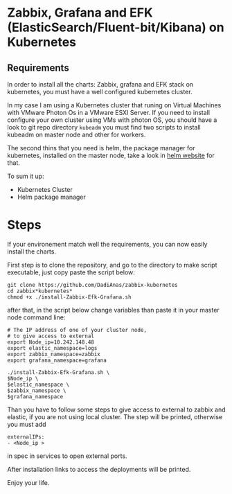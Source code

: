 # Zabbix, Grafana and EFK (ElasticSearch/Fluent-bit/Kibana) on Kubernetes

## Requirements

In order to install all the charts: Zabbix, grafana and EFK stack on kubernetes, you must have a well configured kubernetes cluster.

In my case I am using a Kubernetes cluster that runing on Virtual Machines with VMware Photon Os in a VMware ESXI Server. If you need to install configure your own cluster using VMs with photon OS, you should have a look to git repo directory `kubeadm` you must find two scripts to install kubeadm on master node and other for workers.

The second thins that you need is helm, the package manager for kubernetes, installed on the master node, take a look in [helm website](https://helm.sh/docs/intro/install/) for that.

To sum it up:

- Kubernetes Cluster
- Helm package manager

# Steps

If your environement match well the requirements, you can now easily install the charts.

First step is to clone the repository, and go to the directory to make script executable, just copy paste the script below:

    git clone https://github.com/DadiAnas/zabbix-kubernetes
    cd zabbix*kubernetes*
    chmod +x ./install-Zabbix-Efk-Grafana.sh

after that, in the script below change variables than paste it in your master node command line:

    # The IP address of one of your cluster node,
    # to give access to external
    export Node_ip=10.242.148.48
    export elastic_namespace=logs
    export zabbix_namespace=zabbix
    export grafana_namespace=grafana

    ./install-Zabbix-Efk-Grafana.sh \
    $Node_ip \
    $elastic_namespace \
    $zabbix_namespace \
    $grafana_namespace

Than you have to follow some steps to give access to external to zabbix and elastic, if you are not using local cluster.
The step will be printed, otherwise you must add

    externalIPs:
    - <Node_ip >

in spec in services to open external ports.

After installation links to access the deployments will be printed.

Enjoy your life.

